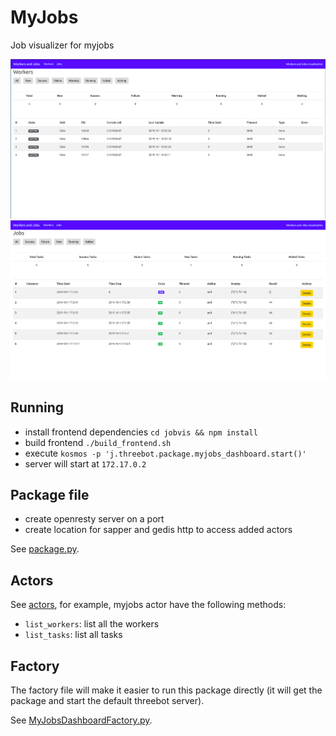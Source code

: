 # MyJobs

Job visualizer for myjobs

![myjobs1](./myjobs1.png)
![myjobs2](./myjobs2.png)

## Running

- install frontend dependencies `cd jobvis && npm install`
- build frontend `./build_frontend.sh`
- execute `kosmos -p 'j.threebot.package.myjobs_dashboard.start()'`
- server will start at `172.17.0.2`


## Package file

- create openresty server on a port
- create location for sapper and gedis http to access added actors

See [package.py](package.py).

## Actors

See [actors](actors), for example, myjobs actor have the following methods:

- `list_workers`: list all the workers
- `list_tasks`: list all tasks

## Factory

The factory file will make it easier to run this package directly (it will get the package and start the default threebot server).

See [MyJobsDashboardFactory.py](MyJobsDashboardFactory.py).

